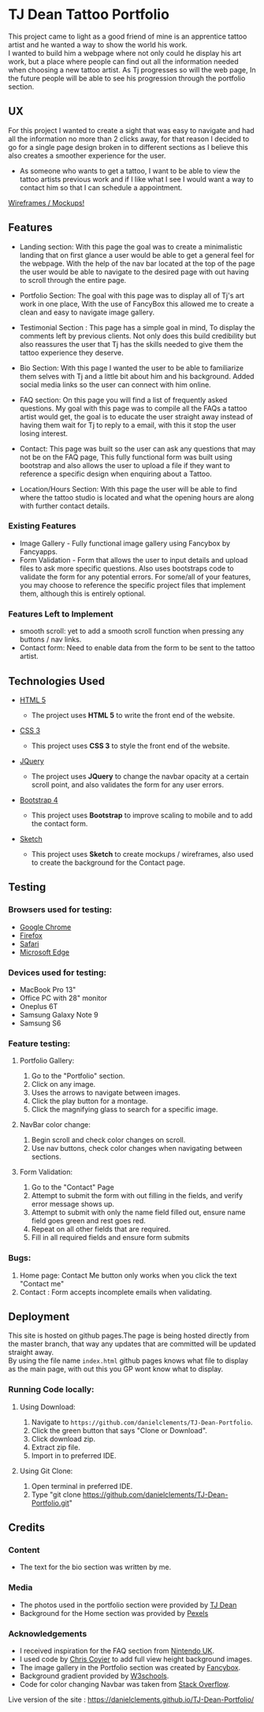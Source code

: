 # TJ Dean Tattoo Portfolio

This project came to light as a good friend of mine is an apprentice tattoo artist and he wanted a way to show the world his work.   
I wanted to build him a webpage where not only could he display his art work, but a place where people can find out all the information needed when choosing a new tattoo artist. 
As Tj progresses so will the web page, In the future people will be able to see his progression through the portfolio section.

 
## UX
 
For this project I wanted to create a sight that was easy to navigate and had all the information no more than 2 clicks away, for that reason I decided to go for a single page design broken in to different sections as I believe this also creates a smoother experience for the user.  


- As someone who wants to get a tattoo, I want to be able to view the tattoo artists previous work and if I like what I see I would want a way to contact him so that I can schedule a appointment.


[Wireframes / Mockups!](https://github.com/danielclements/TJ-Dean-Portfolio/tree/master/Wireframes)

## Features

- Landing section: With this page the goal was to create a minimalistic landing that on first glance a user would be able to get a general feel for the webpage. With the help of the nav bar located at the top of the page the user would be able to navigate to the desired page with out having to scroll through the entire page.  

- Portfolio Section: The goal with this page was to display all of Tj's art work in one place, With the use of FancyBox this allowed me to create a clean and easy to navigate image gallery.  

- Testimonial Section : This page has a simple goal in mind, To display the comments left by previous clients. Not only does this build credibility but also reassures the user that Tj has the skills needed to give them the tattoo experience they deserve.  

- Bio Section: With this page I wanted the user to be able to familiarize them selves with Tj and a little bit about him and his background. Added social media links so the user can connect with him online.  

- FAQ section: On this page you will find a list of frequently asked questions. My goal with this page was to compile all the FAQs a tattoo artist would get, the goal is to educate the user straight away instead of having them wait for Tj to reply to a email, with this it stop the user losing interest.  

- Contact: This page was built so the user can ask any questions that may not be on the FAQ page, This fully functional form was built using bootstrap and also allows the user to upload a file if they want to reference a specific design when enquiring about a Tattoo.  

- Location/Hours Section: With this page the user will be able to find where the tattoo studio is located and what the opening hours are along with further contact details.  



### Existing Features
- Image Gallery - Fully functional image gallery using Fancybox by Fancyapps.    
- Form Validation - Form that allows the user to input details and upload files to ask more specific questions. Also uses bootstraps code to validate the form for any potential errors.
For some/all of your features, you may choose to reference the specific project files that implement them, although this is entirely optional.


### Features Left to Implement

- smooth scroll: yet to add a smooth scroll function when pressing any buttons / nav links.
- Contact form: Need to enable data from the form to be sent to the tattoo artist.

## Technologies Used

- [HTML 5](https://en.wikipedia.org/wiki/HTML5)
    - The project uses **HTML 5** to write the front end of the website.

- [CSS 3](https://en.wikipedia.org/wiki/Cascading_Style_Sheets)
    - This project uses **CSS 3** to style the front end of the website.

- [JQuery](https://jquery.com)
    - The project uses **JQuery** to change the navbar opacity at a certain scroll point, and also validates the form for any user errors.

- [Bootstrap 4](https://getbootstrap.com)
    - This project uses **Bootstrap** to improve scaling to mobile and to add the contact form.

- [Sketch](https://www.sketch.com/)
    - This project uses **Sketch** to create mockups / wireframes, also used to create the background for the Contact page.
    


## Testing

### Browsers used for testing:

- [Google Chrome](https://www.google.com/chrome/)
- [Firefox](https://www.mozilla.org/en-GB/firefox/new/)
- [Safari](https://www.apple.com/uk/safari/)
- [Microsoft Edge](https://www.microsoft.com/en-gb/windows/microsoft-edge)

### Devices used for testing:

- MacBook Pro 13"
- Office PC with 28" monitor 
- Oneplus 6T
- Samsung Galaxy Note 9
- Samsung S6

### Feature testing:

1. Portfolio Gallery:
    1. Go to the "Portfolio" section. 
    2. Click on any image.
    3. Uses the arrows to navigate between images.
    4. Click the play button for a montage.
    5. Click the magnifying glass to search for a specific image.  

2. NavBar color change:
    1. Begin scroll and check color changes on scroll.
    2. Use nav buttons, check color changes when navigating between sections.

3. Form Validation:
    1. Go to the "Contact" Page
    2. Attempt to submit the form with out filling in the fields, and verify error message shows up.
    3. Attempt to submit with only the name field filled out, ensure name field goes green and rest goes red.
    4. Repeat on all other fields that are required.
    5. Fill in all required fields and ensure form submits 
    

### Bugs:

1. Home page: Contact Me button only works when you click the text "Contact me"
2. Contact : Form accepts incomplete emails when validating.



## Deployment

This site is hosted on github pages.The page is being hosted directly from the master branch, that way any updates that are committed will be updated straight away.  
By using the file name `index.html` github pages knows what file to display as the main page, with out this you GP wont know what to display.

### Running Code locally:


1. Using Download:
    1. Navigate to `https://github.com/danielclements/TJ-Dean-Portfolio`.
    2. Click the green button that says "Clone or Download".
    3. Click download zip.
    4. Extract zip file.
    5. Import in to preferred IDE.

2. Using Git Clone:
    1. Open terminal in preferred IDE.
    2. Type "git clone https://github.com/danielclements/TJ-Dean-Portfolio.git"
    



## Credits

### Content
- The text for the bio section was written by me.

### Media
- The photos used in the portfolio section were provided by [TJ Dean](https://www.facebook.com/tjdean97)
- Background for the Home section was provided by [Pexels](https://www.pexels.com/)

### Acknowledgements

- I received inspiration for the FAQ section from [Nintendo UK](https://www.nintendo.co.uk/Nintendo-Switch/Nintendo-Switch-Online/FAQ-1374625.html).
- I used code by [Chris Coyier](https://css-tricks.com/perfect-full-page-background-image/) to add full view height background images.
- The image gallery in the Portfolio section was created by [Fancybox](https://fancyapps.com/fancybox/3/).
- Background gradient provided by [W3schools](https://www.w3schools.com/css/css3_gradients.asp).
- Code for color changing Navbar was taken from [Stack Overflow](https://stackoverflow.com/questions/23706003/changing-nav-bar-color-after-scrolling).


Live version of the site : https://danielclements.github.io/TJ-Dean-Portfolio/